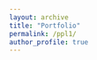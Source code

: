 ```yaml
---
layout: archive
title: "Portfolio"
permalink: /ppl1/
author_profile: true
---
```


<div style="display:none">
Postdocs
======

To be updated ...
<div>
  
PhD students
======

To be updated ...

MSc students
======

To be updated ...



Visiting scholars
======

To be updated ...



Research assistants
======

To be updated ...




Alumnus 
======

To be updated ...

